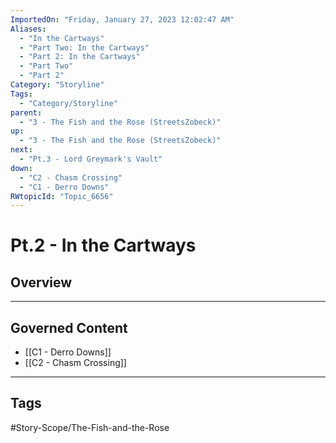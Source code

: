 ```yaml
---
ImportedOn: "Friday, January 27, 2023 12:02:47 AM"
Aliases:
  - "In the Cartways"
  - "Part Two: In the Cartways"
  - "Part 2: In the Cartways"
  - "Part Two"
  - "Part 2"
Category: "Storyline"
Tags:
  - "Category/Storyline"
parent:
  - "3 - The Fish and the Rose (StreetsZobeck)"
up:
  - "3 - The Fish and the Rose (StreetsZobeck)"
next:
  - "Pt.3 - Lord Greymark's Vault"
down:
  - "C2 - Chasm Crossing"
  - "C1 - Derro Downs"
RWtopicId: "Topic_6656"
---
```

# Pt.2 - In the Cartways
## Overview
---
## Governed Content
- [[C1 - Derro Downs]]
- [[C2 - Chasm Crossing]]


---
## Tags
#Story-Scope/The-Fish-and-the-Rose

